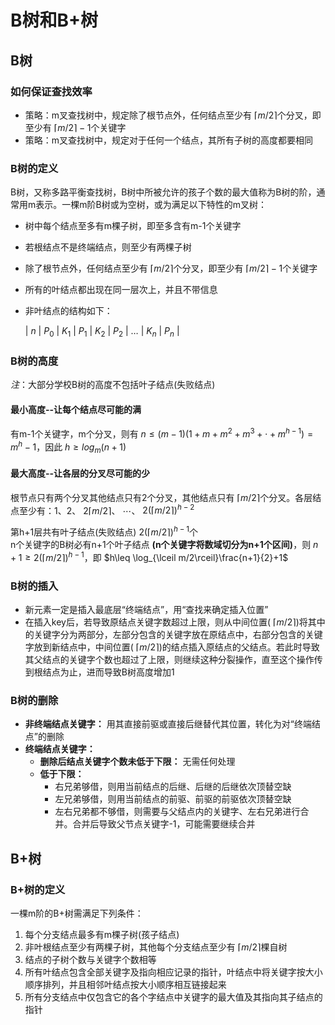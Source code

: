 # B树和B+树

## B树

### 如何保证查找效率

- 策略：m叉查找树中，规定除了根节点外，任何结点至少有 $\lceil m/2 \rceil$个分叉，即至少有 $\lceil m/2 \rceil-1$个关键字
- 策略：m叉查找树中，规定对于任何一个结点，其所有子树的高度都要相同

### B树的定义

B树，又称多路平衡查找树，B树中所被允许的孩子个数的最大值称为B树的阶，通常用m表示。一棵m阶B树或为空树，或为满足以下特性的m叉树：
- 树中每个结点至多有m棵子树，即至多含有m-1个关键字
- 若根结点不是终端结点，则至少有两棵子树
- 除了根节点外，任何结点至少有 $\lceil m/2 \rceil$个分叉，即至少有 $\lceil m/2 \rceil-1$个关键字
- 所有的叶结点都出现在同一层次上，并且不带信息
- 非叶结点的结构如下：

  | $n$ | $P_{0}$ | $K_{1}$ | $P_{1}$ | $K_{2}$ | $P_{2}$ | $\dots$ | $K_{n}$ | $P_{n}$ |

### B树的高度

*注*：大部分学校B树的高度不包括叶子结点(失败结点)

#### 最小高度--让每个结点尽可能的满

有m-1个关键字，m个分叉，则有 $n\leq (m-1)(1+m+m^{2}+m^{3}+\cdot+m^{h-1})=m^{h}-1$，因此 $h\geq log_m{(n+1)}$

#### 最大高度--让各层的分叉尽可能的少

根节点只有两个分叉其他结点只有2个分叉，其他结点只有 $\lceil m/2 \rceil$个分叉。各层结点至少有：1、2、 $2\lceil m/2 \rceil$、 $\cdots$、 $2(\lceil m/2 \rceil)^{h-2}$
  
  第h+1层共有叶子结点(失败结点) $2(\lceil m/2 \rceil)^{h-1}$个  
  n个关键字的B树必有n+1个叶子结点 **(n个关键字将数域切分为n+1个区间)**，则 $n+1\geq 2(\lceil m/2 \rceil)^{h-1}$，即 $h\leq \log_{\lceil m/2\rceil}\frac{n+1}{2}+1$

### B树的插入

- 新元素一定是插入最底层“终端结点”，用“查找来确定插入位置”
- 在插入key后，若导致原结点关键字数超过上限，则从中间位置( $\lceil m/2 \rceil$)将其中的关键字分为两部分，左部分包含的关键字放在原结点中，右部分包含的关键字放到新结点中，中间位置( $\lceil m/2 \rceil$)的结点插入原结点的父结点。若此时导致其父结点的关键字个数也超过了上限，则继续这种分裂操作，直至这个操作传到根结点为止，进而导致B树高度增加1

### B树的删除

- **非终端结点关键字：** 用其直接前驱或直接后继替代其位置，转化为对“终端结点”的删除
- **终端结点关键字：**
  - **删除后结点关键字个数未低于下限：** 无需任何处理
  - **低于下限：**
    - 右兄弟够借，则用当前结点的后继、后继的后继依次顶替空缺
    - 左兄弟够借，则用当前结点的前驱、前驱的前驱依次顶替空缺
    - 左右兄弟都不够借，则需要与父结点内的关键字、左右兄弟进行合并。合并后导致父节点关键字-1，可能需要继续合并
   
## B+树

### B+树的定义

一棵m阶的B+树需满足下列条件：
1. 每个分支结点最多有m棵子树(孩子结点)
2. 非叶根结点至少有两棵子树，其他每个分支结点至少有 $\lceil m/2 \rceil$棵自树
3. 结点的子树个数与关键字个数相等
4. 所有叶结点包含全部关键字及指向相应记录的指针，叶结点中将关键字按大小顺序排列，并且相邻叶结点按大小顺序相互链接起来
5. 所有分支结点中仅包含它的各个字结点中关键字的最大值及其指向其子结点的指针

